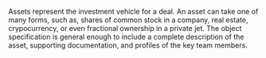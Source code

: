 Assets represent the investment vehicle for a deal. An asset can take one of many forms, such as, shares of common stock in a company, real estate, crypocurrency, or even fractional ownership in a private jet. The object specification is general enough to include a complete description of the asset, supporting documentation, and profiles of the key team members.